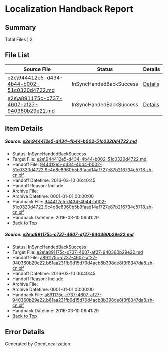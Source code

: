 # <a name='report-top'></a> Localization Handback Report

## Summary
 Total Files | 2

## File List
 Source File | Status | Details 
 ----------- | ------ | ------- 
 [e2e\944412e5-d434-4b44-b002-51c0320d4722.md](https://github.com/OpenLocalizationTest/oltest/blob/e91adf805680f10f07c4fa8e9a8108936f3f5562/e2e/944412e5-d434-4b44-b002-51c0320d4722.md) | InSyncHandedBackSuccess | [Details](#865d8f3cbadbbed8a8e6ad0593a3cc9e0b6814127)
 [e2e\a891175c-c737-4607-af27-940360b29e22.md](https://github.com/OpenLocalizationTest/oltest/blob/e91adf805680f10f07c4fa8e9a8108936f3f5562/e2e/a891175c-c737-4607-af27-940360b29e22.md) | InSyncHandedBackSuccess | [Details](#46c75491ede470bb61602e217204730e278e7c009)

## Item Details
##### <a name='865d8f3cbadbbed8a8e6ad0593a3cc9e0b6814127'></a> Source: [e2e\944412e5-d434-4b44-b002-51c0320d4722.md](https://github.com/OpenLocalizationTest/oltest/blob/e91adf805680f10f07c4fa8e9a8108936f3f5562/e2e/944412e5-d434-4b44-b002-51c0320d4722.md)
* Status: InSyncHandedBackSuccess
* Target File: [e2e\944412e5-d434-4b44-b002-51c0320d4722.md](https://github.com/OpenLocalizationTestOrg/oltest.zh-cn/blob/318d2a8e6073523e7aa4cd7a6108f0d9da49363a/e2e/944412e5-d434-4b44-b002-51c0320d4722.md)
* Handoff File: [944412e5-d434-4b44-b002-51c0320d4722.9c4d8e8960b5b9faad14af727e87b216734c5718.zh-cn.xlf](https://github.com/OpenLocalizationTestOrg/olhandoff/blob/bf9125c46d65b116bf4554135532439c919213de/ol-handoff/OpenLocalizationTestOrg/oltest.zh-cn/xinjiang/944412e5-d434-4b44-b002-51c0320d4722.9c4d8e8960b5b9faad14af727e87b216734c5718.zh-cn.xlf)
* Handoff Datetime: 2016-03-10 06:40:45
* Handoff Reason: Include
* Archive File: 
* Archive Datetime: 0001-01-01 00:00:00
* Handback File: [944412e5-d434-4b44-b002-51c0320d4722.9c4d8e8960b5b9faad14af727e87b216734c5718.zh-cn.xlf](https://github.com/OpenLocalizationTestOrg/olhandback/blob/fb5ffffd4e4d2a44c9a6cbc1f93326211760723e/ol-handback/OpenLocalizationTestOrg/oltest.zh-cn/xinjiang/944412e5-d434-4b44-b002-51c0320d4722.9c4d8e8960b5b9faad14af727e87b216734c5718.zh-cn.xlf)
* Handback Datetime: 2016-03-10 06:41:29
* [Back to Top](#report-top)

##### <a name='46c75491ede470bb61602e217204730e278e7c009'></a> Source: [e2e\a891175c-c737-4607-af27-940360b29e22.md](https://github.com/OpenLocalizationTest/oltest/blob/e91adf805680f10f07c4fa8e9a8108936f3f5562/e2e/a891175c-c737-4607-af27-940360b29e22.md)
* Status: InSyncHandedBackSuccess
* Target File: [e2e\a891175c-c737-4607-af27-940360b29e22.md](https://github.com/OpenLocalizationTestOrg/oltest.zh-cn/blob/318d2a8e6073523e7aa4cd7a6108f0d9da49363a/e2e/a891175c-c737-4607-af27-940360b29e22.md)
* Handoff File: [a891175c-c737-4607-af27-940360b29e22.b61aa231fb9d15d70d4acb8b398de8f3f8347da8.zh-cn.xlf](https://github.com/OpenLocalizationTestOrg/olhandoff/blob/bf9125c46d65b116bf4554135532439c919213de/ol-handoff/OpenLocalizationTestOrg/oltest.zh-cn/xinjiang/a891175c-c737-4607-af27-940360b29e22.b61aa231fb9d15d70d4acb8b398de8f3f8347da8.zh-cn.xlf)
* Handoff Datetime: 2016-03-10 06:40:45
* Handoff Reason: Include
* Archive File: 
* Archive Datetime: 0001-01-01 00:00:00
* Handback File: [a891175c-c737-4607-af27-940360b29e22.b61aa231fb9d15d70d4acb8b398de8f3f8347da8.zh-cn.xlf](https://github.com/OpenLocalizationTestOrg/olhandback/blob/fb5ffffd4e4d2a44c9a6cbc1f93326211760723e/ol-handback/OpenLocalizationTestOrg/oltest.zh-cn/xinjiang/a891175c-c737-4607-af27-940360b29e22.b61aa231fb9d15d70d4acb8b398de8f3f8347da8.zh-cn.xlf)
* Handback Datetime: 2016-03-10 06:41:29
* [Back to Top](#report-top)


## Error Details

Generated by OpenLocalization.
